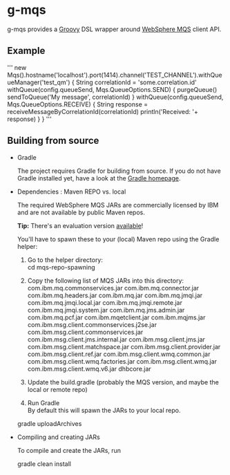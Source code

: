 g-mqs
=====

g-mqs provides a [Groovy](http://groovy.codehaus.org) DSL wrapper around
[WebSphere MQS](http://www.ibm.com/software/products/en/wmq) client API.

Example
-------
'''
new Mqs().hostname('localhost').port(1414).channel('TEST_CHANNEL').withQueueManager('test_qm') {
  String correlationId = 'some.correlation.id'
  withQueue(config.queueSend, Mqs.QueueOptions.SEND) {
    purgeQueue()
    sendToQueue('My message', correlationId)
  }
  withQueue(config.queueSend, Mqs.QueueOptions.RECEIVE) {
    String response = receiveMessageByCorrelationId(correlationId)
    println('Received: '+ response)
  }
}
'''

Building from source
--------------------

* Gradle

  The project requires Gradle for building from source. If you do not have Gradle installed yet, have a look at
  the [Gradle homepage](http://gradle.org).

* Dependencies : Maven REPO vs. local

  The required WebSphere MQS JARs are commercially licensed by IBM and are not available by public Maven repos.

  **Tip:** There's an evaluation version [available](http://www.ibm.com/software/products/en/wmq)!

  You'll have to spawn these to your (local) Maven repo using the Gradle helper:

  1. Go to the helper directory:  
    cd mqs-repo-spawning

  2. Copy the following list of MQS JARs into this directory:  
    com.ibm.mq.commonservices.jar
    com.ibm.mq.connector.jar
    com.ibm.mq.headers.jar
    com.ibm.mq.jar
    com.ibm.mq.jmqi.jar
    com.ibm.mq.jmqi.local.jar
    com.ibm.mq.jmqi.remote.jar
    com.ibm.mq.jmqi.system.jar
    com.ibm.mq.jms.admin.jar
    com.ibm.mq.pcf.jar
    com.ibm.mqetclient.jar
    com.ibm.mqjms.jar
    com.ibm.msg.client.commonservices.j2se.jar
    com.ibm.msg.client.commonservices.jar
    com.ibm.msg.client.jms.internal.jar
    com.ibm.msg.client.jms.jar
    com.ibm.msg.client.matchspace.jar
    com.ibm.msg.client.provider.jar
    com.ibm.msg.client.ref.jar
    com.ibm.msg.client.wmq.common.jar
    com.ibm.msg.client.wmq.factories.jar
    com.ibm.msg.client.wmq.jar
    com.ibm.msg.client.wmq.v6.jar
    dhbcore.jar

  3. Update the build.gradle (probably the MQS version, and maybe the local or remote repo)

  4. Run Gradle  
     By default this will spawn the JARs to your local repo.

    gradle uploadArchives

* Compiling and creating JARs

  To compile and create the JARs, run

    gradle clean install

